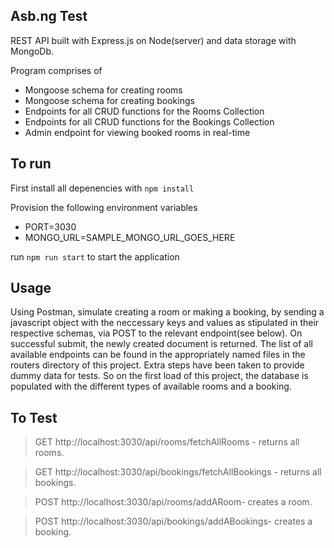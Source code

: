 ## Asb.ng Test ##

REST API built with Express.js on Node(server) and data storage with MongoDb. 

Program comprises of
- Mongoose schema for creating rooms
- Mongoose schema for creating bookings
- Endpoints for all CRUD functions for the Rooms Collection
- Endpoints for all CRUD functions for the Bookings Collection
- Admin endpoint for viewing booked rooms in real-time

## To run ##

First install all depenencies with `npm install`

Provision the following environment variables
- PORT=3030
- MONGO_URL=SAMPLE_MONGO_URL_GOES_HERE

run `npm run start` to start the application 

## Usage ##

Using Postman, simulate creating a room or making a booking, by sending a javascript object with the neccessary keys and values as stipulated in their respective schemas, via POST to the relevant endpoint(see below). On successful submit, the newly created document is returned. The list of all available endpoints can be found in the appropriately named files in the routers directory of this project. Extra steps have been taken to provide dummy data for tests. So on the first load of this project, the database is populated with the different types of available rooms and a booking.

## To Test ##

> GET http://localhost:3030/api/rooms/fetchAllRooms - returns all rooms.

> GET http://localhost:3030/api/bookings/fetchAllBookings - returns all bookings.

> POST http://localhost:3030/api/rooms/addARoom- creates a room.

> POST http://localhost:3030/api/bookings/addABookings- creates a booking.



